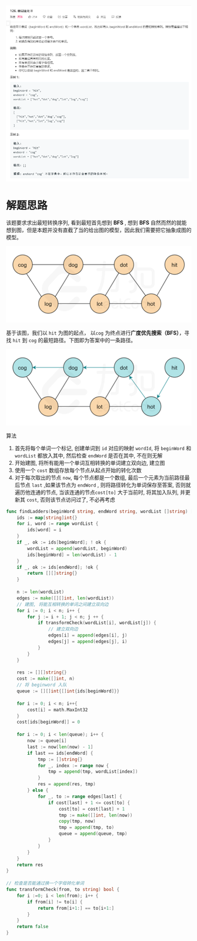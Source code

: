 ![Snipaste_2020-06-09_15-00-17](image-20200609145922948.png)

# 解题思路

该题要求求出最短转换序列, 看到最短首先想到 **BFS** , 想到 **BFS** 自然而然的就能想到图，但是本题并没有直截了当的给出图的模型，因此我们需要把它抽象成图的模型。

![fig1](126_fig1.PNG)

基于该图，我们以 `hit` 为图的起点， 以`cog` 为终点进行**广度优先搜索（BFS）**，寻找 `hit` 到 `cog` 的最短路径。下图即为答案中的一条路径。

![fig2](126_fig2.PNG)

算法

1. 首先将每个单词一个标记, 创建单词到 `id`  对应的映射 `wordId`, 将 `beginWord` 和 `wordList` 都放入其中, 然后检查 `endWord` 是否在其中, 不在则无解
2. 开始建图, 将所有能用一个单词互相转换的单词建立双向边, 建立图
3. 使用一个 `cost` 数组存放每个节点从起点开始的转化次数
4. 对于每次取出的节点  `now`, 每个节点都是一个数组, 最后一个元素为当前路径最后节点 `last` ,如果该节点为 `endWord` , 则将路径转化为单词保存至答案, 否则就遍历他连通的节点, 当该连通的节点`cost[to]` 大于当前时, 将其加入队列, 并更新其 `cost`, 否则该节点访问过了, 不必再考虑

```go
func findLadders(beginWord string, endWord string, wordList []string) [][]string {
	ids := map[string]int{}
	for i, word := range wordList {
		ids[word] = i
	}
	if _, ok := ids[beginWord]; ! ok {
		wordList = append(wordList, beginWord)
		ids[beginWord] = len(wordList) - 1
	}
	if _, ok := ids[endWord]; !ok {
		return [][]string{}
	}

	n := len(wordList)
	edges := make([][]int, len(wordList))
	// 建图, 将能互相转换的单词之间建立双向边
	for i := 0; i < n; i++ {
		for j := i + 1; j < n; j ++ {
			if transformCheck(wordList[i], wordList[j]) {
				// 建立双向边
				edges[i] = append(edges[i], j)
				edges[j] = append(edges[j], i)
			}
		}
	}

	res := [][]string{}
	cost := make([]int, n)
	// 将 beginword 入队
	queue := [][]int{[]int{ids[beginWord]}}

	for i := 0; i < n; i++{
		cost[i] = math.MaxInt32
	}
	cost[ids[beginWord]] = 0

	for i := 0; i < len(queue); i++ {
		now := queue[i]
		last := now[len(now) - 1]
		if last == ids[endWord] {
			tmp := []string{}
			for _, index := range now {
				tmp = append(tmp, wordList[index])
			}
			res = append(res, tmp)
		} else {
			for _, to := range edges[last] {
				if cost[last] + 1 <= cost[to] {
					cost[to] = cost[last] + 1
					tmp := make([]int, len(now))
					copy(tmp, now)
					tmp = append(tmp, to)
					queue = append(queue, tmp)
				}
			}
		}
	}
	return res
}

// 检查是否能通过换一个字母转化单词
func transformCheck(from, to string) bool {
	for i :=0; i < len(from); i++ {
		if from[i] != to[i] {
			return from[i+1:] == to[i+1:]
		}
	}
	return false
}
```

